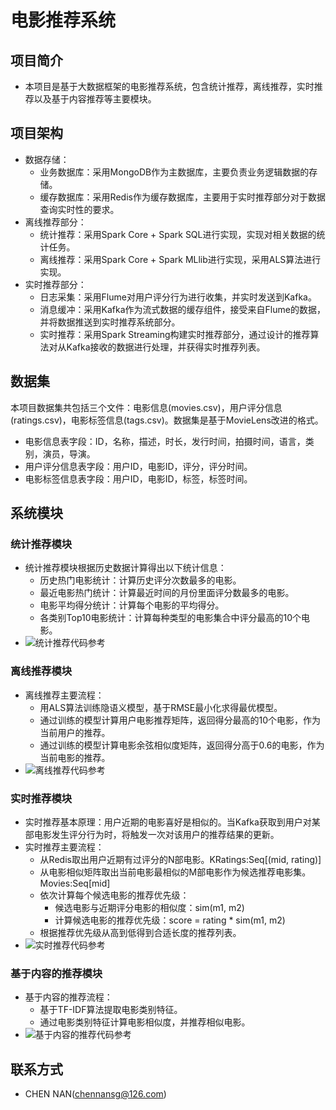 # 电影推荐系统

## 项目简介

  - 本项目是基于大数据框架的电影推荐系统，包含统计推荐，离线推荐，实时推荐以及基于内容推荐等主要模块。
  
## 项目架构

  - 数据存储：
    - 业务数据库：采用MongoDB作为主数据库，主要负责业务逻辑数据的存储。
    - 缓存数据库：采用Redis作为缓存数据库，主要用于实时推荐部分对于数据查询实时性的要求。
  - 离线推荐部分：
    - 统计推荐：采用Spark Core + Spark SQL进行实现，实现对相关数据的统计任务。
    - 离线推荐：采用Spark Core + Spark MLlib进行实现，采用ALS算法进行实现。
  - 实时推荐部分：
    - 日志采集：采用Flume对用户评分行为进行收集，并实时发送到Kafka。
    - 消息缓冲：采用Kafka作为流式数据的缓存组件，接受来自Flume的数据，并将数据推送到实时推荐系统部分。
    - 实时推荐：采用Spark Streaming构建实时推荐部分，通过设计的推荐算法对从Kafka接收的数据进行处理，并获得实时推荐列表。

## 数据集

本项目数据集共包括三个文件：电影信息(movies.csv)，用户评分信息(ratings.csv)，电影标签信息(tags.csv)。数据集是基于MovieLens改进的格式。

  - 电影信息表字段：ID，名称，描述，时长，发行时间，拍摄时间，语言，类别，演员，导演。
  - 用户评分信息表字段：用户ID，电影ID，评分，评分时间。
  - 电影标签信息表字段：用户ID，电影ID，标签，标签时间。

## 系统模块

### 统计推荐模块

  - 统计推荐模块根据历史数据计算得出以下统计信息：
    - 历史热门电影统计：计算历史评分次数最多的电影。
    - 最近电影热门统计：计算最近时间的月份里面评分数最多的电影。
    - 电影平均得分统计：计算每个电影的平均得分。
    - 各类别Top10电影统计：计算每种类型的电影集合中评分最高的10个电影。
  - ![统计推荐代码参考](./代码/统计推荐)
  
### 离线推荐模块

  - 离线推荐主要流程：
    - 用ALS算法训练隐语义模型，基于RMSE最小化求得最优模型。
    - 通过训练的模型计算用户电影推荐矩阵，返回得分最高的10个电影，作为当前用户的推荐。
    - 通过训练的模型计算电影余弦相似度矩阵，返回得分高于0.6的电影，作为当前电影的推荐。
  - ![离线推荐代码参考](./代码/离线推荐)

### 实时推荐模块

  - 实时推荐基本原理：用户近期的电影喜好是相似的。当Kafka获取到用户对某部电影发生评分行为时，将触发一次对该用户的推荐结果的更新。
  - 实时推荐主要流程：
    - 从Redis取出用户近期有过评分的N部电影。KRatings:Seq[(mid, rating)]
    - 从电影相似矩阵取出当前电影最相似的M部电影作为候选推荐电影集。Movies:Seq[mid]
    - 依次计算每个候选电影的推荐优先级：
      - 候选电影与近期评分电影的相似度：sim(m1, m2)
      - 计算候选电影的推荐优先级：score = rating * sim(m1, m2)
    - 根据推荐优先级从高到低得到合适长度的推荐列表。
  - ![实时推荐代码参考](./代码/实时推荐)
  
### 基于内容的推荐模块

  - 基于内容的推荐流程：
    - 基于TF-IDF算法提取电影类别特征。
    - 通过电影类别特征计算电影相似度，并推荐相似电影。
  - ![基于内容的推荐代码参考](./代码/基于内容的推荐)
  
## 联系方式

  - CHEN NAN(chennansg@126.com)
  
  
